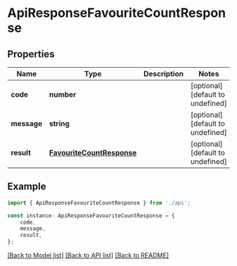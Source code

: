 # ApiResponseFavouriteCountResponse


## Properties

Name | Type | Description | Notes
------------ | ------------- | ------------- | -------------
**code** | **number** |  | [optional] [default to undefined]
**message** | **string** |  | [optional] [default to undefined]
**result** | [**FavouriteCountResponse**](FavouriteCountResponse.md) |  | [optional] [default to undefined]

## Example

```typescript
import { ApiResponseFavouriteCountResponse } from './api';

const instance: ApiResponseFavouriteCountResponse = {
    code,
    message,
    result,
};
```

[[Back to Model list]](../README.md#documentation-for-models) [[Back to API list]](../README.md#documentation-for-api-endpoints) [[Back to README]](../README.md)
